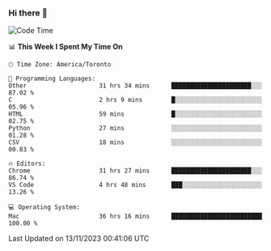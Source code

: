 ### Hi there 👋


<!--START_SECTION:waka-->
![Code Time](http://img.shields.io/badge/Code%20Time-1%2C379%20hrs%2022%20mins-blue)

📊 **This Week I Spent My Time On** 

```text
🕑︎ Time Zone: America/Toronto

💬 Programming Languages: 
Other                    31 hrs 34 mins      ██████████████████████░░░   87.02 % 
C                        2 hrs 9 mins        █░░░░░░░░░░░░░░░░░░░░░░░░   05.96 % 
HTML                     59 mins             █░░░░░░░░░░░░░░░░░░░░░░░░   02.75 % 
Python                   27 mins             ░░░░░░░░░░░░░░░░░░░░░░░░░   01.28 % 
CSV                      18 mins             ░░░░░░░░░░░░░░░░░░░░░░░░░   00.83 % 

🔥 Editors: 
Chrome                   31 hrs 27 mins      ██████████████████████░░░   86.74 % 
VS Code                  4 hrs 48 mins       ███░░░░░░░░░░░░░░░░░░░░░░   13.26 % 

💻 Operating System: 
Mac                      36 hrs 16 mins      █████████████████████████   100.00 % 
```


 Last Updated on 13/11/2023 00:41:06 UTC
<!--END_SECTION:waka-->

<!--
**SillyPasty/SillyPasty** is a ✨ _special_ ✨ repository because its `README.md` (this file) appears on your GitHub profile.

Here are some ideas to get you started:

- 🔭 I’m currently working on ...
- 🌱 I’m currently learning ...
- 👯 I’m looking to collaborate on ...
- 🤔 I’m looking for help with ...
- 💬 Ask me about ...
- 📫 How to reach me: ...
- 😄 Pronouns: ...
- ⚡ Fun fact: ...
-->


